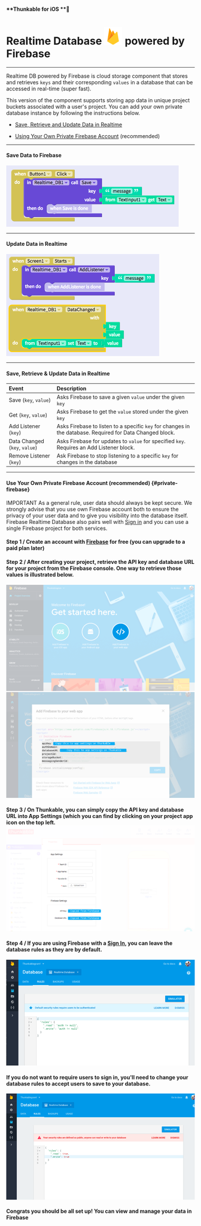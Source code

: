#### **Thunkable for iOS **

# Realtime Database ![](/assets/iOSviewIconFirebaseDB.png) powered by Firebase

---

Realtime DB powered by Firebase is cloud storage component that stores and retrieves `keys` and their corresponding `values` in a database that can be accessed in real-time \(super fast\).

This version of the component supports storing app data in unique project buckets associated with a user's project. You can add your own private database instance by following the instructions below.

* [Save, Retrieve and Update Data in Realtime](#save-retrieve--update-data-in-realtime)

* [Using Your Own Private Firebase Account](#private-firebase) \(recommended\)

---

#### Save Data to Firebase

![](/assets/firebase-ios-fig-1.png)

---

#### Update Data in Realtime

![](/assets/firebase-ios-fig-2.png)

---

#### Save, Retrieve & Update Data in Realtime

| Event | Description |
| :--- | :--- |
| Save \(`key`, `value`\) | Asks Firebase to save a given `value` under the given `key` |
| Get \(`key`, `value`\) | Asks Firebase to get the `value` stored under the given `key` |
| Add Listener \(`key`\) | Asks Firebase to listen to a specific `key` for changes in the database. Required for Data Changed block. |
| Data Changed \(`key`, `value`\) | Asks Firebase for updates to `value` for specified `key`. Requires an Add Listener block. |
| Remove Listener \(`key`\) | Ask Firebase to stop listening to a specific `key` for changes in the database |

---

#### Use Your Own Private Firebase Account \(recommended\) {#private-firebase}

IMPORTANT As a general rule, user data should always be kept secure.  We strongly advise that you use own Firebase account both to ensure the privacy of your user data and to give you visibility into the database itself.  Firebase Realtime Database also pairs well with [Sign in](/ios/components/screen-layout/authentication/sign-in.md) and you can use a single Firebase project for both services.

#### Step 1 / Create an account with [Firebase](https://firebase.google.com/) for free \(you can upgrade to a paid plan later\)

#### Step 2 / After creating your project, retrieve the API key and database URL for your project from the Firebase console.  One way to retrieve those values is illustrated below.

#### ![](/assets/firebase-ios-fig-3.png)![](/assets/firebase-ios-fig-4.png)

#### Step 3 / On Thunkable, you can simply copy the API key and database URL into App Settings \(which you can find by clicking on your project app icon on the top left. ![](/assets/firebase-ios-fig-5.png)

#### Step 4 / If you are using Firebase with a [Sign In](/ios/components/screen-layout/authentication/sign-in.md), you can leave the database rules as they are by default.

![](/assets/firebase-ios-fig-6.png)

#### If you do not want to require users to sign in, you'll need to change your database rules to accept users to save to your database.

![](/assets/firebase-ios-fig-7.png)

#### Congrats you should be all set up!  You can view and manage your data in Firebase



